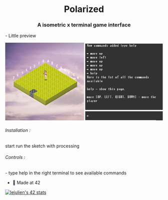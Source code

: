 <h1 align="center">Polarized</h1>
<h3 align="center">A isometric x terminal game interface</h3>

<p> - Little preview</p>

![polarized](preview.png)

<h6>  Installation :</h6>
<p>start run the sketch with processing<p>
<h6>  Controls :</h6>
<p>   - type help in the right terminal to see available commands</p>

- 🌱 Made at 42

[![lejulien's 42 stats](https://badge42.vercel.app/api/v2/cl1p1um7j014409mnrr06xt8z/stats?cursusId=21&coalitionId=45)](https://github.com/JaeSeoKim/badge42)
